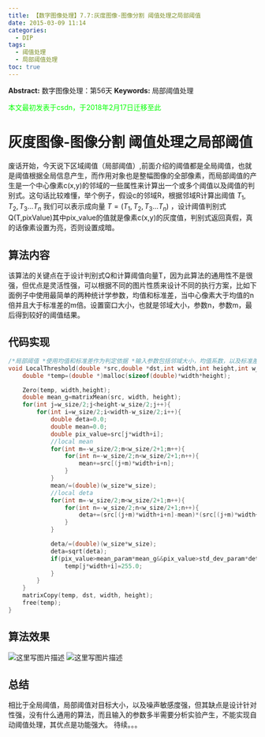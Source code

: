 ```yaml
---
title: 【数字图像处理】7.7:灰度图像-图像分割 阈值处理之局部阈值
date: 2015-03-09 11:14
categories:
  - DIP
tags:
  - 阈值处理
  - 局部阈值处理
toc: true
---
```

**Abstract:** 数字图像处理：第56天
**Keywords:** 局部阈值处理
<!--more-->
<font color="00FF00">本文最初发表于csdn，于2018年2月17日迁移至此</font>

# 灰度图像-图像分割 阈值处理之局部阈值

废话开始，今天说下区域阈值（局部阈值）,前面介绍的阈值都是全局阈值，也就是阈值根据全局信息产生，而作用对象也是整幅图像的全部像素，而局部阈值的产生是一个中心像素c(x,y)的邻域的一些属性来计算出一个或多个阈值以及阈值的判别式。这句话比较难懂，举个例子，假设c的邻域R，根据邻域R计算出阈值 $T_1,T_2,T_3\dots T_n$ 我们可以表示成向量 $T=(T_1,T_2,T_3\dots T_n)$ ，设计阈值判别式Q(T,pixValue)其中pix_value的值就是像素c(x,y)的灰度值，判别式返回真假，真的话像素设置为亮，否则设置成暗。

## 算法内容

该算法的关键点在于设计判别式Q和计算阈值向量T，因为此算法的通用性不是很强，但优点是灵活性强，可以根据不同的图片性质来设计不同的执行方案，比如下面例子中使用最简单的两种统计学参数，均值和标准差，当中心像素大于均值的n倍并且大于标准差的m倍。设置窗口大小，也就是邻域大小，参数n，参数m，最后得到较好的阈值结果。

## 代码实现
```c++
/*局部阈值 *使用均值和标准差作为判定依据 *输入参数包括邻域大小，均值系数，以及标准差系数 * * */
void LocalThreshold(double *src,double *dst,int width,int height,int w_size,double mean_param,double std_dev_param){
    double *temp=(double *)malloc(sizeof(double)*width*height);

    Zero(temp, width,height);
    double mean_g=matrixMean(src, width, height);
    for(int j=w_size/2;j<height-w_size/2;j++){
        for(int i=w_size/2;i<width-w_size/2;i++){
            double deta=0.0;
            double mean=0.0;
            double pix_value=src[j*width+i];
            //local mean
            for(int m=-w_size/2;m<w_size/2+1;m++){
                for(int n=-w_size/2;n<w_size/2+1;n++){
                    mean+=src[(j+m)*width+i+n];
                }
            }
            mean/=(double)(w_size*w_size);
            //local deta
            for(int m=-w_size/2;m<w_size/2+1;m++){
                for(int n=-w_size/2;n<w_size/2+1;n++){
                    deta+=(src[(j+m)*width+i+n]-mean)*(src[(j+m)*width+i+n]-mean);
                }
            }

            deta/=(double)(w_size*w_size);
            deta=sqrt(deta);
            if(pix_value>mean_param*mean_g&&pix_value>std_dev_param*deta){
                temp[j*width+i]=255.0;
            }
        }
    }
    matrixCopy(temp, dst, width, height);
    free(temp);
}
```
## 算法效果

![这里写图片描述][20150309111042924]
![这里写图片描述][20150309111024174]

## 总结

相比于全局阈值，局部阈值对目标大小，以及噪声敏感度强，但其缺点是设计针对性强，没有什么通用的算法，而且输入的参数多半需要分析实验产生，不能实现自动阈值处理，其优点是功能强大。
待续。。。



[20150309111042924]: ./20150309111042924.jpeg
[20150309111024174]: ./20150309111024174.jpeg





